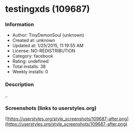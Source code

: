 # testingxds (109687)

### Information
- Author: TinyDemonSoul (unknown)
- Created at: unknown
- Updated at: 1/25/2015, 11:19:55 AM
- License: NO-REDISTRIBUTION
- Category: facebook
- Rating: undefined
- Total installs: 38
- Weekly installs: 0


### Description
,.


### Screenshots (links to userstyles.org)
![https://userstyles.org/style_screenshots/109687-after.png](https://userstyles.org/style_screenshots/109687-after.png)


